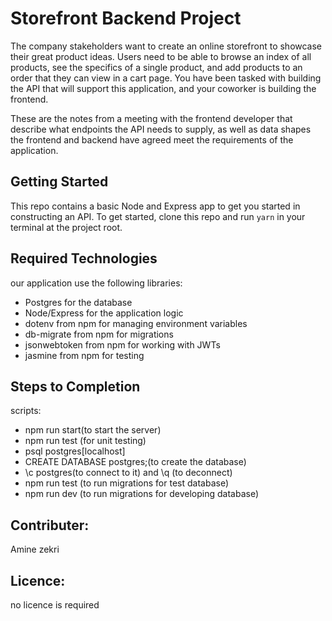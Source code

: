# Storefront Backend Project
The company stakeholders want to create an online storefront to showcase their great product ideas. Users need to be able to browse an index of all products, see the specifics of a single product, and add products to an order that they can view in a cart page. You have been tasked with building the API that will support this application, and your coworker is building the frontend.

These are the notes from a meeting with the frontend developer that describe what endpoints the API needs to supply, as well as data shapes the frontend and backend have agreed meet the requirements of the application. 
## Getting Started

This repo contains a basic Node and Express app to get you started in constructing an API. To get started, clone this repo and run `yarn` in your terminal at the project root.

## Required Technologies
our application use  the following libraries:
- Postgres for the database
- Node/Express for the application logic
- dotenv from npm for managing environment variables
- db-migrate from npm for migrations
- jsonwebtoken from npm for working with JWTs
- jasmine from npm for testing

## Steps to Completion
scripts:
- npm run start(to start the server)
- npm run test (for unit testing)
- psql postgres[localhost]
- CREATE DATABASE postgres;(to create the database)
- \c postgres(to connect to it) and \q (to deconnect)
- npm run test (to run migrations for test database)
- npm run dev (to run migrations for developing database)
## Contributer:
Amine zekri 
## Licence:
no licence is required
